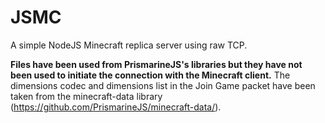 # JSMC
A simple NodeJS Minecraft replica server using raw TCP.

**Files have been used from PrismarineJS's libraries but they have not been used to initiate the connection with the Minecraft client.**
The dimensions codec and dimensions list in the Join Game packet have been taken from the minecraft-data library (https://github.com/PrismarineJS/minecraft-data/).
